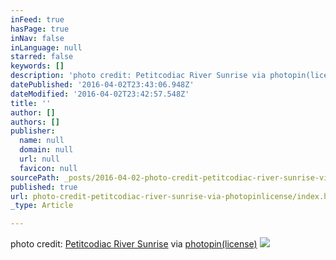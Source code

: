 ```yaml
---
inFeed: true
hasPage: true
inNav: false
inLanguage: null
starred: false
keywords: []
description: 'photo credit: Petitcodiac River Sunrise via photopin(license)'
datePublished: '2016-04-02T23:43:06.948Z'
dateModified: '2016-04-02T23:42:57.548Z'
title: ''
author: []
authors: []
publisher:
  name: null
  domain: null
  url: null
  favicon: null
sourcePath: _posts/2016-04-02-photo-credit-petitcodiac-river-sunrise-via-photopinlicense.md
published: true
url: photo-credit-petitcodiac-river-sunrise-via-photopinlicense/index.html
_type: Article

---
```

photo credit: [Petitcodiac River Sunrise][0] via [photopin][1][(license)][2]
![](https://the-grid-user-content.s3-us-west-2.amazonaws.com/e04fa2c7-2077-4518-8407-c8a093bab250.jpg)

[0]: http://www.flickr.com/photos/22979102@N04/25832389056
[1]: http://photopin.com/
[2]: https://creativecommons.org/licenses/by/2.0/